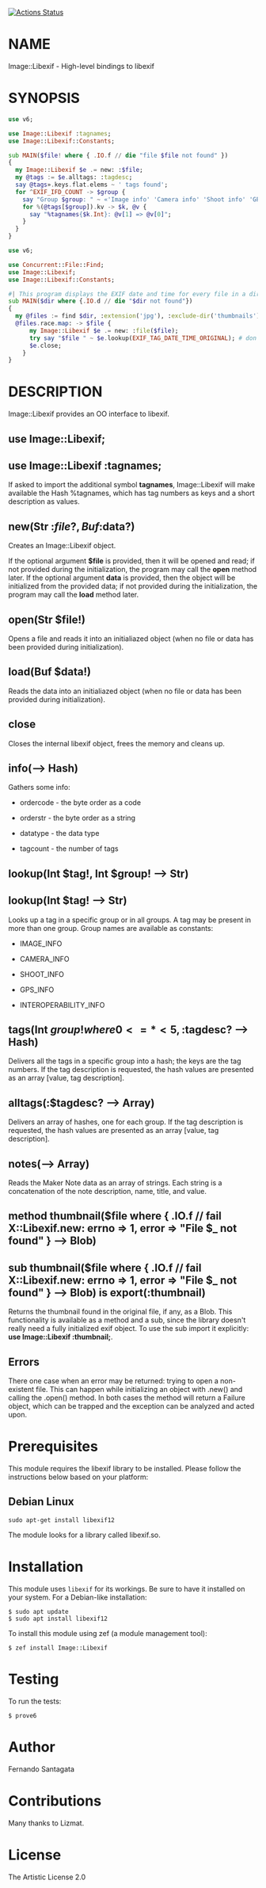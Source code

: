 [![Actions Status](https://github.com/frithnanth/perl6-Image-Libexif/workflows/test/badge.svg)](https://github.com/frithnanth/perl6-Image-Libexif/actions)

NAME
====

Image::Libexif - High-level bindings to libexif

SYNOPSIS
========

```raku
use v6;

use Image::Libexif :tagnames;
use Image::Libexif::Constants;

sub MAIN($file! where { .IO.f // die "file $file not found" })
{
  my Image::Libexif $e .= new: :$file;
  my @tags := $e.alltags: :tagdesc;
  say @tags».keys.flat.elems ~ ' tags found';
  for ^EXIF_IFD_COUNT -> $group {
    say "Group $group: " ~ «'Image info' 'Camera info' 'Shoot info' 'GPS info' 'Interoperability info'»[$group];
    for %(@tags[$group]).kv -> $k, @v {
      say "%tagnames{$k.Int}: @v[1] => @v[0]";
    }
  }
}
```

```raku
use v6;

use Concurrent::File::Find;
use Image::Libexif;
use Image::Libexif::Constants;

#| This program displays the EXIF date and time for every file in a directory tree
sub MAIN($dir where {.IO.d // die "$dir not found"})
{
  my @files := find $dir, :extension('jpg'), :exclude-dir('thumbnails') :file, :!directory;
  @files.race.map: -> $file {
      my Image::Libexif $e .= new: :file($file);
      try say "$file " ~ $e.lookup(EXIF_TAG_DATE_TIME_ORIGINAL); # don't die if no EXIF is present
      $e.close;
    }
}
```

DESCRIPTION
===========

Image::Libexif provides an OO interface to libexif.

use Image::Libexif;
-------------------

use Image::Libexif :tagnames;
-----------------------------

If asked to import the additional symbol **tagnames**, Image::Libexif will make available the Hash %tagnames, which has tag numbers as keys and a short description as values.

new(Str :$file?, Buf :$data?)
-----------------------------

Creates an Image::Libexif object.

If the optional argument **$file** is provided, then it will be opened and read; if not provided during the initialization, the program may call the **open** method later. If the optional argument **data** is provided, then the object will be initialized from the provided data; if not provided during the initialization, the program may call the **load** method later.

open(Str $file!)
----------------

Opens a file and reads it into an initialiazed object (when no file or data has been provided during initialization).

load(Buf $data!)
----------------

Reads the data into an initialiazed object (when no file or data has been provided during initialization).

close
-----

Closes the internal libexif object, frees the memory and cleans up.

info(--> Hash)
--------------

Gathers some info:

  * ordercode - the byte order as a code

  * orderstr - the byte order as a string

  * datatype - the data type

  * tagcount - the number of tags

lookup(Int $tag!, Int $group! --> Str)
--------------------------------------

lookup(Int $tag! --> Str)
-------------------------

Looks up a tag in a specific group or in all groups. A tag may be present in more than one group. Group names are available as constants:

  * IMAGE_INFO

  * CAMERA_INFO

  * SHOOT_INFO

  * GPS_INFO

  * INTEROPERABILITY_INFO

tags(Int $group! where 0 <= * < 5, :$tagdesc? --> Hash)
-------------------------------------------------------

Delivers all the tags in a specific group into a hash; the keys are the tag numbers. If the tag description is requested, the hash values are presented as an array [value, tag description].

alltags(:$tagdesc? --> Array)
-----------------------------

Delivers an array of hashes, one for each group. If the tag description is requested, the hash values are presented as an array [value, tag description].

notes(--> Array)
----------------

Reads the Maker Note data as an array of strings. Each string is a concatenation of the note description, name, title, and value.

method thumbnail($file where { .IO.f // fail X::Libexif.new: errno => 1, error => "File $_ not found" } --> Blob)
-----------------------------------------------------------------------------------------------------------------

sub thumbnail($file where { .IO.f // fail X::Libexif.new: errno => 1, error => "File $_ not found" } --> Blob) is export(:thumbnail)
------------------------------------------------------------------------------------------------------------------------------------

Returns the thumbnail found in the original file, if any, as a Blob. This functionality is available as a method and a sub, since the library doesn't really need a fully initialized exif object. To use the sub import it explicitly: **use Image::Libexif :thumbnail;**.

Errors
------

There one case when an error may be returned: trying to open a non-existent file. This can happen while initializing an object with .new() and calling the .open() method. In both cases the method will return a Failure object, which can be trapped and the exception can be analyzed and acted upon.

Prerequisites
=============

This module requires the libexif library to be installed. Please follow the instructions below based on your platform:

Debian Linux
------------

    sudo apt-get install libexif12

The module looks for a library called libexif.so.

Installation
============

This module uses `libexif` for its workings. Be sure to have it installed on your system. For a Debian-like installation:

    $ sudo apt update
    $ sudo apt install libexif12

To install this module using zef (a module management tool):

    $ zef install Image::Libexif

Testing
=======

To run the tests:

    $ prove6

Author
======

Fernando Santagata

Contributions
=============

Many thanks to Lizmat.

License
=======

The Artistic License 2.0

